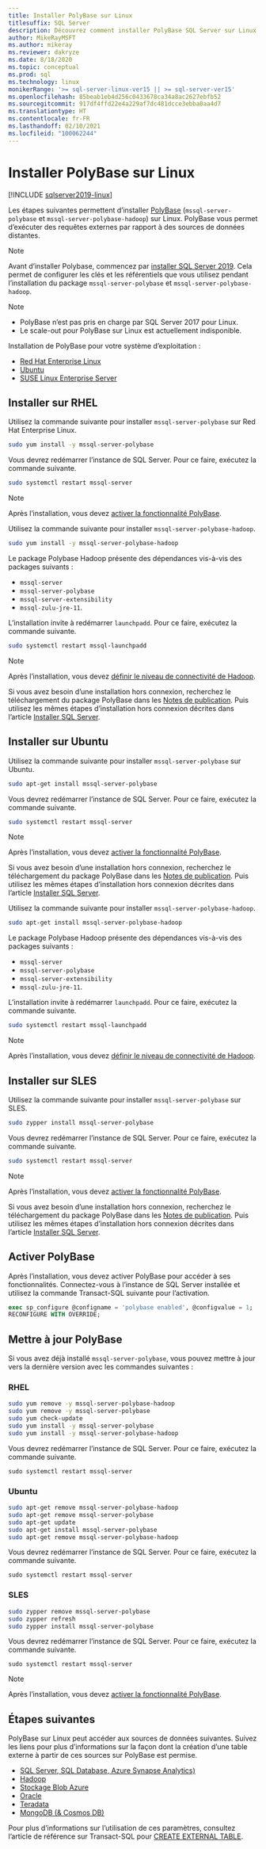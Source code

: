 ```yaml
---
title: Installer PolyBase sur Linux
titlesuffix: SQL Server
description: Découvrez comment installer PolyBase SQL Server sur Linux. PolyBase vous permet d’exécuter des requêtes externes par rapport à des sources de données distantes.
author: MikeRayMSFT
ms.author: mikeray
ms.reviewer: dakryze
ms.date: 8/18/2020
ms.topic: conceptual
ms.prod: sql
ms.technology: linux
monikerRange: '>= sql-server-linux-ver15 || >= sql-server-ver15'
ms.openlocfilehash: 85beab1eb4d256c0433678ca34a8ac2627ebfb52
ms.sourcegitcommit: 917df4ffd22e4a229af7dc481dcce3ebba0aa4d7
ms.translationtype: HT
ms.contentlocale: fr-FR
ms.lasthandoff: 02/10/2021
ms.locfileid: "100062244"
---
```

# <a name="install-polybase-on-linux"></a>Installer PolyBase sur Linux

[!INCLUDE [sqlserver2019-linux](../../includes/applies-to-version/sqlserver2019-linux.md)]

Les étapes suivantes permettent d’installer [PolyBase](../../relational-databases/polybase/polybase-guide.md) (`mssql-server-polybase` et `mssql-server-polybase-hadoop`) sur Linux. PolyBase vous permet d’exécuter des requêtes externes par rapport à des sources de données distantes.

>[!NOTE]
> Avant d’installer Polybase, commencez par [installer SQL Server 2019](../../linux/sql-server-linux-setup.md#platforms). Cela permet de configurer les clés et les référentiels que vous utilisez pendant l’installation du package `mssql-server-polybase` et `mssql-server-polybase-hadoop`.

>[!NOTE]
>
> - PolyBase n’est pas pris en charge par SQL Server 2017 pour Linux.
> - Le scale-out pour PolyBase sur Linux est actuellement indisponible.

Installation de PolyBase pour votre système d’exploitation :

- [Red Hat Enterprise Linux](#RHEL)
- [Ubuntu](#ubuntu)
- [SUSE Linux Enterprise Server](#SLES)

## <a name="install-on-rhel"></a><a name="RHEL"></a>Installer sur RHEL

Utilisez la commande suivante pour installer `mssql-server-polybase` sur Red Hat Enterprise Linux. 

```bash
sudo yum install -y mssql-server-polybase
```

Vous devrez redémarrer l’instance de SQL Server. Pour ce faire, exécutez la commande suivante.

```bash
sudo systemctl restart mssql-server
```

>[!NOTE]
>Après l’installation, vous devez [activer la fonctionnalité PolyBase](#enable).

Utilisez la commande suivante pour installer `mssql-server-polybase-hadoop`. 

```bash
sudo yum install -y mssql-server-polybase-hadoop
```

Le package Polybase Hadoop présente des dépendances vis-à-vis des packages suivants :
- `mssql-server`
- `mssql-server-polybase`
- `mssql-server-extensibility`
- `mssql-zulu-jre-11`. 

L’installation invite à redémarrer `launchpadd`. Pour ce faire, exécutez la commande suivante.

```bash
sudo systemctl restart mssql-launchpadd
```

>[!NOTE]
>Après l’installation, vous devez [définir le niveau de connectivité de Hadoop](../../database-engine/configure-windows/polybase-connectivity-configuration-transact-sql.md#c-set-hadoop-connectivity).

Si vous avez besoin d’une installation hors connexion, recherchez le téléchargement du package PolyBase dans les [Notes de publication](../../linux/sql-server-linux-release-notes.md). Puis utilisez les mêmes étapes d’installation hors connexion décrites dans l’article [Installer SQL Server](../../linux/sql-server-linux-setup.md#offline).

## <a name="install-on-ubuntu"></a><a name="ubuntu"></a>Installer sur Ubuntu

Utilisez la commande suivante pour installer `mssql-server-polybase` sur Ubuntu. 

```bash
sudo apt-get install mssql-server-polybase
```

Vous devrez redémarrer l’instance de SQL Server. Pour ce faire, exécutez la commande suivante.

```bash
sudo systemctl restart mssql-server
```

>[!NOTE]
>Après l’installation, vous devez [activer la fonctionnalité PolyBase](#enable).

Si vous avez besoin d’une installation hors connexion, recherchez le téléchargement du package PolyBase dans les [Notes de publication](../../linux/sql-server-linux-release-notes.md). Puis utilisez les mêmes étapes d’installation hors connexion décrites dans l’article [Installer SQL Server](../../linux/sql-server-linux-setup.md#offline).

Utilisez la commande suivante pour installer `mssql-server-polybase-hadoop`. 

```bash
sudo apt-get install mssql-server-polybase-hadoop
```

Le package Polybase Hadoop présente des dépendances vis-à-vis des packages suivants :
- `mssql-server`
- `mssql-server-polybase`
- `mssql-server-extensibility`
- `mssql-zulu-jre-11`. 

L’installation invite à redémarrer `launchpadd`. Pour ce faire, exécutez la commande suivante.

```bash
sudo systemctl restart mssql-launchpadd
```

>[!NOTE]
>Après l’installation, vous devez [définir le niveau de connectivité de Hadoop](../../relational-databases/polybase/polybase-configure-hadoop.md#configure-hadoop-connectivity).

## <a name="install-on-sles"></a><a name="SLES"></a>Installer sur SLES

Utilisez la commande suivante pour installer `mssql-server-polybase` sur SLES. 

```bash
sudo zypper install mssql-server-polybase
```

Vous devrez redémarrer l’instance de SQL Server. Pour ce faire, exécutez la commande suivante.

```bash
sudo systemctl restart mssql-server
```

>[!NOTE]
>Après l’installation, vous devez [activer la fonctionnalité PolyBase](#enable).

Si vous avez besoin d’une installation hors connexion, recherchez le téléchargement du package PolyBase dans les [Notes de publication](../../linux/sql-server-linux-release-notes.md). Puis utilisez les mêmes étapes d’installation hors connexion décrites dans l’article [Installer SQL Server](../../linux/sql-server-linux-setup.md#offline).


## <a name="enable-polybase"></a><a name="enable"></a> Activer PolyBase

Après l’installation, vous devez activer PolyBase pour accéder à ses fonctionnalités. Connectez-vous à l’instance de SQL Server installée et utilisez la commande Transact-SQL suivante pour l’activation.

```sql
exec sp_configure @configname = 'polybase enabled', @configvalue = 1;
RECONFIGURE WITH OVERRIDE;
```

## <a name="update-polybase"></a>Mettre à jour PolyBase

Si vous avez déjà installé `mssql-server-polybase`, vous pouvez mettre à jour vers la dernière version avec les commandes suivantes :

### <a name="rhel"></a>RHEL

```bash
sudo yum remove -y mssql-server-polybase-hadoop
sudo yum remove -y mssql-server-polybase
sudo yum check-update
sudo yum install -y mssql-server-polybase
sudo yum install -y mssql-server-polybase-hadoop
```

Vous devrez redémarrer l’instance de SQL Server. Pour ce faire, exécutez la commande suivante.

```
sudo systemctl restart mssql-server
```

### <a name="ubuntu"></a>Ubuntu

```bash
sudo apt-get remove mssql-server-polybase-hadoop
sudo apt-get remove mssql-server-polybase
sudo apt-get update 
sudo apt-get install mssql-server-polybase
sudo apt-get remove mssql-server-polybase-hadoop
```

Vous devrez redémarrer l’instance de SQL Server. Pour ce faire, exécutez la commande suivante.

```
sudo systemctl restart mssql-server
```

### <a name="sles"></a>SLES

```bash
sudo zypper remove mssql-server-polybase
sudo zypper refresh
sudo zypper install mssql-server-polybase
```

Vous devrez redémarrer l’instance de SQL Server. Pour ce faire, exécutez la commande suivante.

```
sudo systemctl restart mssql-server
```

>[!NOTE]
>Après l’installation, vous devez [activer la fonctionnalité PolyBase](#enable).

## <a name="next-steps"></a>Étapes suivantes

PolyBase sur Linux peut accéder aux sources de données suivantes. Suivez les liens pour plus d’informations sur la façon dont la création d’une table externe à partir de ces sources sur PolyBase est permise. 

- [SQL Server, SQL Database, Azure Synapse Analytics)](../../relational-databases/polybase/polybase-configure-sql-server.md)
- [Hadoop](../../relational-databases/polybase/polybase-configure-hadoop.md)
- [Stockage Blob Azure](../../relational-databases/polybase/polybase-configure-azure-blob-storage.md)
- [Oracle](../../relational-databases/polybase/polybase-configure-oracle.md)
- [Teradata](../../relational-databases/polybase/polybase-configure-teradata.md)
- [MongoDB (& Cosmos DB)](../../relational-databases/polybase/polybase-configure-mongodb.md)

Pour plus d’informations sur l’utilisation de ces paramètres, consultez l’article de référence sur Transact-SQL pour [CREATE EXTERNAL TABLE](../../t-sql/statements/create-external-table-transact-sql.md).
